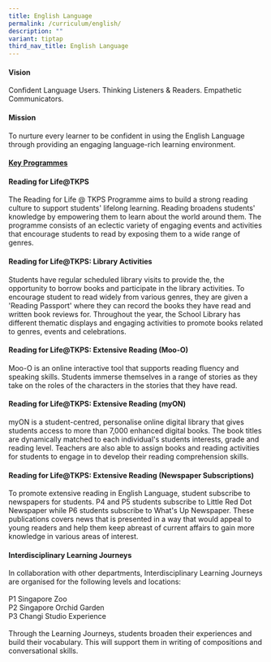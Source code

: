 ```yaml
---
title: English Language
permalink: /curriculum/english/
description: ""
variant: tiptap
third_nav_title: English Language
---
```

<h4><strong>Vision</strong></h4>
<p>Confident Language Users. Thinking Listeners &amp; Readers. Empathetic
Communicators.</p>
<p></p>
<h4><strong>Mission</strong></h4>
<p>To nurture every learner to be confident in using the English Language
through providing an engaging language-rich learning environment.</p>
<p></p>
<h4><strong><u>Key Programmes</u></strong></h4>
<h4>Reading for Life@TKPS</h4>
<p>The Reading for Life @ TKPS Programme aims to build a strong reading culture
to support students' lifelong learning. Reading broadens students' knowledge
by empowering them to learn about the world around them. The programme
consists of an eclectic variety of engaging events and activities that
encourage students to read by exposing them to a wide range of genres.</p>
<h4>Reading for Life@TKPS: Library Activities</h4>
<p>Students have regular scheduled library visits to provide the, the opportunity
to borrow books and participate in the library activities. To encourage
student to read widely from various genres, they are given a 'Reading Passport'
where they can record the books they have read and written book reviews
for. Throughout the year, the School Library has different thematic displays
and engaging activities to promote books related to genres, events and
celebrations.</p>
<h4>Reading for Life@TKPS: Extensive Reading (Moo-O)</h4>
<p>Moo-O is an online interactive tool that supports reading fluency and
speaking skills. Students immerse themselves in a range of stories as they
take on the roles of the characters in the stories that they have read.</p>
<h4>Reading for Life@TKPS: Extensive Reading (myON)</h4>
<p>myON is a student-centred, personalise online digital library that gives
students access to more than 7,000 enhanced digital books. The book titles
are dynamically matched to each individual's students interests, grade
and reading level. Teachers are also able to assign books and reading activities
for students to engage in to develop their reading comprehension skills.</p>
<h4>Reading for Life@TKPS: Extensive Reading (Newspaper Subscriptions)</h4>
<p>To promote extensive reading in English Language, student subscribe to
newspapers for students. P4 and P5 students subscribe to Little Red Dot
Newspaper while P6 students subscribe to What's Up Newspaper. These publications
covers news that is presented in a way that would appeal to young readers
and help them keep abreast of current affairs to gain more knowledge in
various areas of interest.</p>
<h4>Interdisciplinary Learning Journeys</h4>
<p>In collaboration with other departments, Interdisciplinary Learning Journeys
are organised for the following levels and locations:
<br>
<br>P1 Singapore Zoo
<br>P2 Singapore Orchid Garden
<br>P3 Changi Studio Experience
<br>
<br>Through the Learning Journeys, students broaden their experiences and
build their vocabulary. This will support them in writing of compositions
and conversational skills.</p>
<h4></h4>
<p></p>